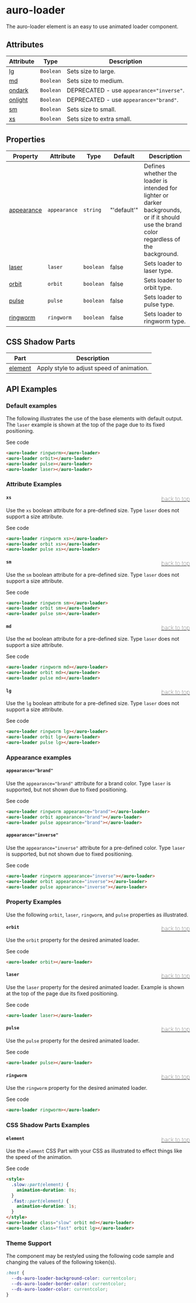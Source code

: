<!-- AURO-GENERATED-CONTENT:START (FILE:src=../docs/api.md) -->
<!-- The below content is automatically added from ../docs/api.md -->

# auro-loader

The auro-loader element is an easy to use animated loader component.

## Attributes

| Attribute | Type      | Description                              |
|-----------|-----------|------------------------------------------|
| [lg](#lg)      | `Boolean` | Sets size to large.                      |
| [md](#md)      | `Boolean` | Sets size to medium.                     |
| [ondark](#ondark)  | `Boolean` | DEPRECATED - use `appearance="inverse"`. |
| [onlight](#onlight) | `Boolean` | DEPRECATED - use `appearance="brand"`.   |
| [sm](#sm)      | `Boolean` | Sets size to small.                      |
| [xs](#xs)      | `Boolean` | Sets size to extra small.                |

## Properties

| Property     | Attribute    | Type      | Default     | Description                                      |
|--------------|--------------|-----------|-------------|--------------------------------------------------|
| [appearance](#appearance) | `appearance` | `string`  | "'default'" | Defines whether the loader is intended for lighter or darker backgrounds, or if it should use the brand color regardless of the background. |
| [laser](#laser)      | `laser`      | `boolean` | false       | Sets loader to laser type.                       |
| [orbit](#orbit)      | `orbit`      | `boolean` | false       | Sets loader to orbit type.                       |
| [pulse](#pulse)      | `pulse`      | `boolean` | false       | Sets loader to pulse type.                       |
| [ringworm](#ringworm)   | `ringworm`   | `boolean` | false       | Sets loader to ringworm type.                    |

## CSS Shadow Parts

| Part      | Description                               |
|-----------|-------------------------------------------|
| [element](#element) | Apply style to adjust speed of animation. |
<!-- AURO-GENERATED-CONTENT:END -->

## API Examples

### Default examples

The following illustrates the use of the base elements with default output. The `laser` example is shown at the top of the page due to its fixed positioning.

<div class="exampleWrapper">
  <!-- AURO-GENERATED-CONTENT:START (FILE:src=../apiExamples/basic.html) -->
  <!-- The below content is automatically added from ../apiExamples/basic.html -->
  <auro-loader ringworm></auro-loader>
  <auro-loader orbit></auro-loader>
  <auro-loader pulse></auro-loader>
  <auro-loader laser></auro-loader>
  <!-- AURO-GENERATED-CONTENT:END -->
</div>
<auro-accordion alignRight>
  <span slot="trigger">See code</span>
<!-- AURO-GENERATED-CONTENT:START (CODE:src=../apiExamples/basic.html) -->
<!-- The below code snippet is automatically added from ../apiExamples/basic.html -->

```html
<auro-loader ringworm></auro-loader>
<auro-loader orbit></auro-loader>
<auro-loader pulse></auro-loader>
<auro-loader laser></auro-loader>
```
<!-- AURO-GENERATED-CONTENT:END -->
</auro-accordion>

### Attribute Examples

#### <a name="xs"></a>`xs`<a href="#" style="float: right; font-size: 1rem; font-weight: 100;">back to top</a>
Use the `xs` boolean attribute for a pre-defined size. Type `laser` does not support a size attribute.

<div class="exampleWrapper">
  <!-- AURO-GENERATED-CONTENT:START (FILE:src=../apiExamples/api_xs.html) -->
  <!-- The below content is automatically added from ../apiExamples/api_xs.html -->
  <auro-loader ringworm xs></auro-loader>
  <auro-loader orbit xs></auro-loader>
  <auro-loader pulse xs></auro-loader>
  <!-- AURO-GENERATED-CONTENT:END -->
</div>
<auro-accordion alignRight>
  <span slot="trigger">See code</span>
<!-- AURO-GENERATED-CONTENT:START (CODE:src=../apiExamples/api_xs.html) -->
<!-- The below code snippet is automatically added from ../apiExamples/api_xs.html -->

```html
<auro-loader ringworm xs></auro-loader>
<auro-loader orbit xs></auro-loader>
<auro-loader pulse xs></auro-loader>
```
<!-- AURO-GENERATED-CONTENT:END -->
</auro-accordion>

#### <a name="sm"></a>`sm`<a href="#" style="float: right; font-size: 1rem; font-weight: 100;">back to top</a>
Use the `sm` boolean attribute for a pre-defined size. Type `laser` does not support a size attribute.

<div class="exampleWrapper">
  <!-- AURO-GENERATED-CONTENT:START (FILE:src=../apiExamples/api_small.html) -->
  <!-- The below content is automatically added from ../apiExamples/api_small.html -->
  <auro-loader ringworm sm></auro-loader>
  <auro-loader orbit sm></auro-loader>
  <auro-loader pulse sm></auro-loader>
  <!-- AURO-GENERATED-CONTENT:END -->
</div>
<auro-accordion alignRight>
  <span slot="trigger">See code</span>
<!-- AURO-GENERATED-CONTENT:START (CODE:src=../apiExamples/api_small.html) -->
<!-- The below code snippet is automatically added from ../apiExamples/api_small.html -->

```html
<auro-loader ringworm sm></auro-loader>
<auro-loader orbit sm></auro-loader>
<auro-loader pulse sm></auro-loader>
```
<!-- AURO-GENERATED-CONTENT:END -->
</auro-accordion>

#### <a name="md"></a>`md`<a href="#" style="float: right; font-size: 1rem; font-weight: 100;">back to top</a>
Use the `md` boolean attribute for a pre-defined size. Type `laser` does not support a size attribute.

<div class="exampleWrapper">
  <!-- AURO-GENERATED-CONTENT:START (FILE:src=../apiExamples/api_medium.html) -->
  <!-- The below content is automatically added from ../apiExamples/api_medium.html -->
  <auro-loader ringworm md></auro-loader>
  <auro-loader orbit md></auro-loader>
  <auro-loader pulse md></auro-loader>
  <!-- AURO-GENERATED-CONTENT:END -->
</div>
<auro-accordion alignRight>
  <span slot="trigger">See code</span>
<!-- AURO-GENERATED-CONTENT:START (CODE:src=../apiExamples/api_medium.html) -->
<!-- The below code snippet is automatically added from ../apiExamples/api_medium.html -->

```html
<auro-loader ringworm md></auro-loader>
<auro-loader orbit md></auro-loader>
<auro-loader pulse md></auro-loader>
```
<!-- AURO-GENERATED-CONTENT:END -->
</auro-accordion>

#### <a name="lg"></a>`lg`<a href="#" style="float: right; font-size: 1rem; font-weight: 100;">back to top</a>
Use the `lg` boolean attribute for a pre-defined size. Type `laser` does not support a size attribute.

<div class="exampleWrapper">
  <!-- AURO-GENERATED-CONTENT:START (FILE:src=../apiExamples/api_large.html) -->
  <!-- The below content is automatically added from ../apiExamples/api_large.html -->
  <auro-loader ringworm lg></auro-loader>
  <auro-loader orbit lg></auro-loader>
  <auro-loader pulse lg></auro-loader>
  <!-- AURO-GENERATED-CONTENT:END -->
</div>
<auro-accordion alignRight>
  <span slot="trigger">See code</span>
<!-- AURO-GENERATED-CONTENT:START (CODE:src=../apiExamples/api_large.html) -->
<!-- The below code snippet is automatically added from ../apiExamples/api_large.html -->

```html
<auro-loader ringworm lg></auro-loader>
<auro-loader orbit lg></auro-loader>
<auro-loader pulse lg></auro-loader>
```
<!-- AURO-GENERATED-CONTENT:END -->
</auro-accordion>

### Appearance examples <a name="appearance"></a>

#### `appearance="brand"`

Use the `appearance="brand"` attribute for a brand color. Type `laser` is supported, but not shown due to fixed positioning.

<div class="exampleWrapper">
  <!-- AURO-GENERATED-CONTENT:START (FILE:src=../apiExamples/brandAppearance.html) -->
  <!-- The below content is automatically added from ../apiExamples/brandAppearance.html -->
  <auro-loader ringworm appearance="brand"></auro-loader>
  <auro-loader orbit appearance="brand"></auro-loader>
  <auro-loader pulse appearance="brand"></auro-loader>
  <!-- AURO-GENERATED-CONTENT:END -->
</div>
<auro-accordion alignRight>
  <span slot="trigger">See code</span>
<!-- AURO-GENERATED-CONTENT:START (CODE:src=../apiExamples/brandAppearance.html) -->
<!-- The below code snippet is automatically added from ../apiExamples/brandAppearance.html -->

```html
<auro-loader ringworm appearance="brand"></auro-loader>
<auro-loader orbit appearance="brand"></auro-loader>
<auro-loader pulse appearance="brand"></auro-loader>
```
<!-- AURO-GENERATED-CONTENT:END -->
</auro-accordion>

#### `appearance="inverse"`

Use the `appearance="inverse"` attribute for a pre-defined color. Type `laser` is supported, but not shown due to fixed positioning.

<div class="exampleWrapper--ondark">
  <!-- AURO-GENERATED-CONTENT:START (FILE:src=../apiExamples/inverseAppearance.html) -->
  <!-- The below content is automatically added from ../apiExamples/inverseAppearance.html -->
  <auro-loader ringworm appearance="inverse"></auro-loader>
  <auro-loader orbit appearance="inverse"></auro-loader>
  <auro-loader pulse appearance="inverse"></auro-loader>
  <!-- AURO-GENERATED-CONTENT:END -->
</div>
<auro-accordion alignRight>
  <span slot="trigger">See code</span>
<!-- AURO-GENERATED-CONTENT:START (CODE:src=../apiExamples/inverseAppearance.html) -->
<!-- The below code snippet is automatically added from ../apiExamples/inverseAppearance.html -->

```html
<auro-loader ringworm appearance="inverse"></auro-loader>
<auro-loader orbit appearance="inverse"></auro-loader>
<auro-loader pulse appearance="inverse"></auro-loader>
```
<!-- AURO-GENERATED-CONTENT:END -->
</auro-accordion>

### Property Examples

Use the following `orbit`, `laser`, `ringworm`, and `pulse` properties as illustrated.

#### <a name="orbit"></a>`orbit`<a href="#" style="float: right; font-size: 1rem; font-weight: 100;">back to top</a>
Use the `orbit` property for the desired animated loader.

<div class="exampleWrapper">
  <!-- AURO-GENERATED-CONTENT:START (FILE:src=../apiExamples/property_orbit.html) -->
  <!-- The below content is automatically added from ../apiExamples/property_orbit.html -->
  <auro-loader orbit></auro-loader>
  <!-- AURO-GENERATED-CONTENT:END -->
</div>
<auro-accordion alignRight>
  <span slot="trigger">See code</span>
<!-- AURO-GENERATED-CONTENT:START (CODE:src=../apiExamples/property_orbit.html) -->
<!-- The below code snippet is automatically added from ../apiExamples/property_orbit.html -->

```html
<auro-loader orbit></auro-loader>
```
<!-- AURO-GENERATED-CONTENT:END -->
</auro-accordion>

#### <a name="laser"></a>`laser`<a href="#" style="float: right; font-size: 1rem; font-weight: 100;">back to top</a>
Use the `laser` property for the desired animated loader. Example is shown at the top of the page due its fixed positioning.

<div class="exampleWrapper">
  <!-- AURO-GENERATED-CONTENT:START (FILE:src=../apiExamples/property_laser.html) -->
  <!-- The below content is automatically added from ../apiExamples/property_laser.html -->
  <auro-loader laser></auro-loader>
  <!-- AURO-GENERATED-CONTENT:END -->
</div>
<auro-accordion alignRight>
  <span slot="trigger">See code</span>
<!-- AURO-GENERATED-CONTENT:START (CODE:src=../apiExamples/property_laser.html) -->
<!-- The below code snippet is automatically added from ../apiExamples/property_laser.html -->

```html
<auro-loader laser></auro-loader>
```
<!-- AURO-GENERATED-CONTENT:END -->
</auro-accordion>

#### <a name="pulse"></a>`pulse`<a href="#" style="float: right; font-size: 1rem; font-weight: 100;">back to top</a>
Use the `pulse` property for the desired animated loader.

<div class="exampleWrapper">
  <!-- AURO-GENERATED-CONTENT:START (FILE:src=../apiExamples/property_pulse.html) -->
  <!-- The below content is automatically added from ../apiExamples/property_pulse.html -->
  <auro-loader pulse></auro-loader>
  <!-- AURO-GENERATED-CONTENT:END -->
</div>
<auro-accordion alignRight>
  <span slot="trigger">See code</span>
<!-- AURO-GENERATED-CONTENT:START (CODE:src=../apiExamples/property_pulse.html) -->
<!-- The below code snippet is automatically added from ../apiExamples/property_pulse.html -->

```html
<auro-loader pulse></auro-loader>
```
<!-- AURO-GENERATED-CONTENT:END -->
</auro-accordion>

#### <a name="ringworm"></a>`ringworm`<a href="#" style="float: right; font-size: 1rem; font-weight: 100;">back to top</a>
Use the `ringworm` property for the desired animated loader.

<div class="exampleWrapper">
  <!-- AURO-GENERATED-CONTENT:START (FILE:src=../apiExamples/property_ringworm.html) -->
  <!-- The below content is automatically added from ../apiExamples/property_ringworm.html -->
  <auro-loader ringworm></auro-loader>
  <!-- AURO-GENERATED-CONTENT:END -->
</div>
<auro-accordion alignRight>
  <span slot="trigger">See code</span>
<!-- AURO-GENERATED-CONTENT:START (CODE:src=../apiExamples/property_ringworm.html) -->
<!-- The below code snippet is automatically added from ../apiExamples/property_ringworm.html -->

```html
<auro-loader ringworm></auro-loader>
```
<!-- AURO-GENERATED-CONTENT:END -->
</auro-accordion>

### CSS Shadow Parts Examples

#### <a name="element"></a>`element`<a href="#" style="float: right; font-size: 1rem; font-weight: 100;">back to top</a>
Use the `element` CSS Part with your CSS as illustrated to effect things like the speed of the animation.

<div class="exampleWrapper">
  <!-- AURO-GENERATED-CONTENT:START (FILE:src=../apiExamples/custom_speed.html) -->
  <!-- The below content is automatically added from ../apiExamples/custom_speed.html -->
  <style>
    .slow::part(element) {
      animation-duration: 8s;
    }
    .fast::part(element) {
      animation-duration: 1s;
    }
  </style>
  <auro-loader class="slow" orbit md></auro-loader>
  <auro-loader class="fast" orbit lg></auro-loader>
  <!-- AURO-GENERATED-CONTENT:END -->
</div>
<auro-accordion alignRight>
  <span slot="trigger">See code</span>
<!-- AURO-GENERATED-CONTENT:START (CODE:src=../apiExamples/custom_speed.html) -->
<!-- The below code snippet is automatically added from ../apiExamples/custom_speed.html -->

```html
<style>
  .slow::part(element) {
    animation-duration: 8s;
  }
  .fast::part(element) {
    animation-duration: 1s;
  }
</style>
<auro-loader class="slow" orbit md></auro-loader>
<auro-loader class="fast" orbit lg></auro-loader>
```
<!-- AURO-GENERATED-CONTENT:END -->
</auro-accordion>

### Theme Support

The component may be restyled using the following code sample and changing the values of the following token(s).

<!-- AURO-GENERATED-CONTENT:START (CODE:src=./../src/styles/tokens.scss) -->
<!-- The below code snippet is automatically added from ./../src/styles/tokens.scss -->

```scss
:host {
  --ds-auro-loader-background-color: currentcolor;
  --ds-auro-loader-border-color: currentcolor;
  --ds-auro-loader-color: currentcolor;
}
```
<!-- AURO-GENERATED-CONTENT:END -->
